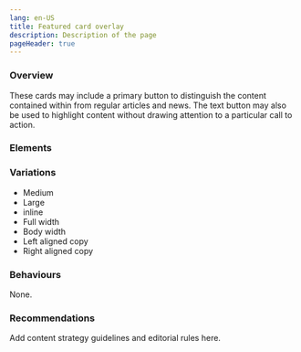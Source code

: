 ```yaml
---
lang: en-US
title: Featured card overlay
description: Description of the page
pageHeader: true
---
```


### Overview
These cards may include a primary button to distinguish the content contained within from regular articles and news. The text button may also be used to highlight content without drawing attention to a particular call to action.

### Elements
<PreviewImage :image="$withBase('/images/featured-overlay.png')" :contents="[{ x: 5, y: 5, title: 'Box overlay', text: 'Featured card overlay box overlay' }, { x: 16, y: 15, title: 'Card label / keywords', text: 'Featured card overlay card label' }, { x: 2, y: 1, title: 'Image', text: 'Featured card overlay image'}, { x: 35, y: 35, title: 'Summary', text: 'Featured card overlay summary'}, { x: 24, y: 75, title: 'Primary Button', text: 'Featured card overlay primary button'}, {title: 'Text Button', text: 'Featured card overlay text button'}]">
<template #code>
<CodeGroup>
  <CodeGroupItem title="HTML">

```html
  <div class="card featured-card-inline" :class="classes">
    <div class="row g-0">
        <div class="col-4 col-lg-8">
            <img :src="$withBase('images/cards-sample.png')" alt="">
        </div>
        <div class="col-8 col-lg-4">
            <div class="card-body">
                <h4 class="card-subtitle">Feb 2022 /<span class="text-gray-500">Industry Growth Centres</span></h4>
                <h5 class="card-title">Keeping Australia’s space sector soaring</h5>
                <p class="card-text">The Australian Government is cementing Australia as a leading space nation in the region, with a range of new investments and reforms.</p>
                <div class="link-wrap">
                    <a v-if="!buttonLink" href="#" class="link-icon">Link<span v-html="linkArrowRight"></span></a>
                    <a v-else href="#" class="btn btn-primary">Read more</a>
                </div>
            </div>
        </div>
    </div>
</div>
```

  </CodeGroupItem>
</CodeGroup>
</template>
</PreviewImage>

### Variations
<div>
    <ul>
        <li>Medium</li>
        <li>Large</li>
        <li>inline</li>
        <li>Full width</li>
        <li>Body width</li>
        <li>Left aligned copy</li>
        <li>Right aligned copy</li>
    </ul>
</div>

### Behaviours
None.

### Recommendations
Add content strategy guidelines and editorial rules here.

